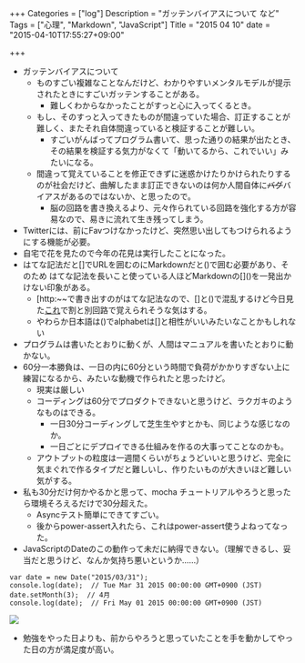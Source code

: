 +++
Categories = ["log"]
Description = "ガッテンバイアスについて など"
Tags = ["心理", "Markdown", "JavaScript"]
Title = "2015 04 10"
date = "2015-04-10T17:55:27+09:00"

+++

* ガッテンバイアスについて
	* ものすごい複雑なことなんだけど、わかりやすいメンタルモデルが提示されたときにすごいガッテンすることがある。
		* 難しくわからなかったことがすっと心に入ってくるとき。
	* もし、そのすっと入ってきたものが間違っていた場合、訂正することが難しく、またそれ自体間違っていると検証することが難しい。
		* すごいがんばってプログラム書いて、思った通りの結果が出たとき、その結果を検証する気力がなくて「動いてるから、これでいい」みたいになる。
	* 間違って覚えていることを修正できずに迷惑かけたりかけられたりするのが社会だけど、曲解したまま訂正できないのは何か人間自体に<del>バグ</del>バイアスがあるのではないか、と思ったので。
		* 脳の回路を書き換えるより、元々作られている回路を強化する方が容易なので、易きに流れて生き残ってしまう。
* Twitterには、前にFavつけなかったけど、突然思い出してもつけられるようにする機能が必要。
* 自宅で花を見たので今年の花見は実行したことになった。
* はてな記法だと[]でURLを囲むのにMarkdownだと()で囲む必要があり、そのため はてな記法を長いこと使っている人ほどMarkdownの\[]()を一発出かけない印象がある。
	* [http:~~で書き出すのがはてな記法なので、[]と()で混乱するけど今日見た[これ](http://qiita.com/DQNEO/items/fe32a2420506dca98bf4)で割と別回路で覚えられそうな気はする。
	* やわらか日本語は()でalphabetは[]と相性がいいみたいなことかもしれない
* プログラムは書いたとおりに動くが、人間はマニュアルを書いたとおりに動かない。
* 60分一本勝負は、一日の内に60分という時間で負荷がかかりすぎない上に練習になるから、みたいな動機で作られたと思ったけど。
	* 現実は厳しい
	* コーディングは60分でプロダクトできないと思うけど、ラクガキのようなものはできる。
		* 一日30分コーディングして芝生生やすとかも、同じような感じなのか。
		* 一日ごとにデプロイできる仕組みを作るの大事ってことなのかも。
	* アウトプットの粒度は一週間くらいがちょうどいいと思うけど、完全に気まぐれで作るタイプだと難しいし、作りたいものが大きいほど難しい気がする。
* 私も30分だけ何かやるかと思って、mocha チュートリアルやろうと思ったら環境そろえるだけで30分超えた。
	* Asyncテスト簡単にできてすごい。
	* 後からpower-assert入れたら、これはpower-assert使うよねってなった。
* JavaScriptのDateのこの動作って未だに納得できない。（理解できるし、妥当だと思うけど、なんか気持ち悪いというか……）

```
var date = new Date("2015/03/31");
console.log(date);  // Tue Mar 31 2015 00:00:00 GMT+0900 (JST)
date.setMonth(3);  // 4月
console.log(date);  // Fri May 01 2015 00:00:00 GMT+0900 (JST)
```

<img src="/log/media/2015-04-10 16.34.05.png">

* 勉強をやった日よりも、前からやろうと思っていたことを手を動かしてやった日の方が満足度が高い。